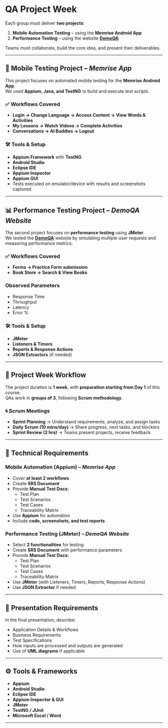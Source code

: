 # QA Project Week  

Each group must deliver **two projects**:  
1. **Mobile Automation Testing** – using the **Memrise Android App**  
2. **Performance Testing** – using the website **[DemoQA](https://demoqa.com/)**  

Teams must collaborate, build the core idea, and present their deliverables.  

---

## 📱 Mobile Testing Project – *Memrise App*  

This project focuses on automated mobile testing for the **Memrise Android App**.  
We used **Appium, Java, and TestNG** to build and execute test scripts.  

### ✅ Workflows Covered  
- **Login → Change Language → Access Content → View Words & Activities**  
- **My Lessons → Watch Videos → Complete Activities**  
- **Conversations → AI Buddies → Logout**  

### 🛠 Tools & Setup  
- **Appium Framework** with **TestNG**  
- **Android Studio**  
- **Eclipse IDE**  
- **Appium Inspector**  
- **Appium GUI**  
- Tests executed on emulator/device with results and screenshots captured  

---

## 📊 Performance Testing Project – *DemoQA Website*  

The second project focuses on **performance testing** using **JMeter**.  
We tested the **[DemoQA](https://demoqa.com/)** website by simulating multiple user requests and measuring performance metrics.  

### ✅ Workflows Covered  
- **Forms → Practice Form submission**  
- **Book Store → Search & View Books**  

### Observed Parameters  
- Response Time  
- Throughput  
- Latency  
- Error %  

### 🛠 Tools & Setup  
- **JMeter**  
- **Listeners & Timers**  
- **Reports & Response Actions**  
- **JSON Extractors** (if needed)  

---

## 📅 Project Week Workflow  

The project duration is **1 week**, with **preparation starting from Day 1** of this course.  
QAs work in **groups of 3**, following **Scrum methodology**.  

### 🌀 Scrum Meetings  
- **Sprint Planning** → Understand requirements, analyze, and assign tasks  
- **Daily Scrum (10 mins/day)** → Share progress, next tasks, and blockers  
- **Sprint Review (2 hrs)** → Teams present projects, receive feedback

---

## 🧾 Technical Requirements  

### Mobile Automation (Appium) – *Memrise App*  
- Cover **at least 2 workflows**  
- Create **SRS Document**  
- Provide **Manual Test Docs**:  
  - Test Plan  
  - Test Scenarios  
  - Test Cases  
  - Traceability Matrix  
- Use **Appium** for automation  
- Include **code, screenshots, and test reports**  

### Performance Testing (JMeter) – *DemoQA Website*  
- Select **2 functionalities** for testing  
- Create **SRS Document** with performance parameters  
- Provide **Manual Test Docs**:  
  - Test Plan  
  - Test Scenarios  
  - Test Cases  
  - Traceability Matrix  
- Use **JMeter** (with Listeners, Timers, Reports, Response Actions)  
- Use **JSON Extractor** if needed  

---

## 🎤 Presentation Requirements  

In the final presentation, describe:  
- Application Details & Workflows  
- Business Requirements  
- Test Specifications  
- How inputs are processed and outputs are generated  
- Use of **UML diagrams** if applicable  

---

## ⚙️ Tools & Frameworks  

- **Appium**  
- **Android Studio**  
- **Eclipse IDE**  
- **Appium Inspector & GUI**  
- **JMeter**  
- **TestNG / JUnit**  
- **Microsoft Excel / Word**  

---
